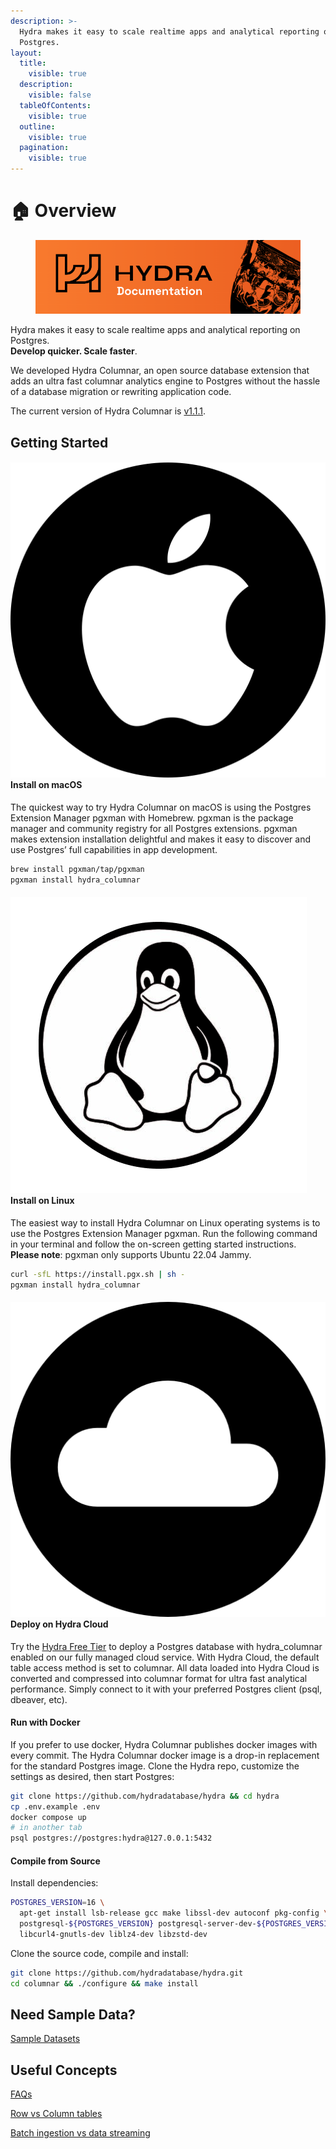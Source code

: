 ```yaml
---
description: >-
  Hydra makes it easy to scale realtime apps and analytical reporting on
  Postgres.
layout:
  title:
    visible: true
  description:
    visible: false
  tableOfContents:
    visible: true
  outline:
    visible: true
  pagination:
    visible: true
---
```


# 🏠 Overview

<figure><img src=".gitbook/assets/Screen Shot 2024-01-30 at 3.42.06 PM (1).png" alt=""><figcaption></figcaption></figure>

Hydra makes it easy to scale realtime apps and analytical reporting on Postgres. \
**Develop quicker. Scale faster**.

We developed Hydra Columnar, an open source database extension that adds an ultra fast columnar analytics engine to Postgres without the hassle of a database migration or rewriting application code.

The current version of Hydra Columnar is [v1.1.1](https://github.com/hydradatabase/hydra/blob/main/CHANGELOG.md).

## Getting Started

#### <img src=".gitbook/assets/image.png" alt="" data-size="line"> Install on macOS

The quickest way to try Hydra Columnar on macOS is using the Postgres Extension Manager pgxman with Homebrew.  pgxman is the package manager and community registry for all Postgres extensions. pgxman makes extension installation delightful and makes it easy to discover and use Postgres’ full capabilities in app development.

```sh
brew install pgxman/tap/pgxman
pgxman install hydra_columnar
```

#### <img src=".gitbook/assets/Group 36.png" alt="" data-size="line"> **Install on Linux**

The easiest way to install Hydra Columnar on Linux operating systems is to use the Postgres Extension Manager pgxman. Run the following command in your terminal and follow the on-screen getting started instructions. **Please note**: pgxman only supports Ubuntu 22.04 Jammy.

```bash
curl -sfL https://install.pgx.sh | sh -
pgxman install hydra_columnar
```

#### <img src=".gitbook/assets/Group 35.png" alt="" data-size="line"> **Deploy on Hydra Cloud**

Try the [Hydra Free Tier](https://dashboard.hydra.so/signup) to deploy a Postgres database with hydra\_columnar enabled on our fully managed cloud service. With Hydra Cloud, the default table access method is set to columnar. All data loaded into Hydra Cloud is converted and compressed into columnar format for ultra fast analytical performance. Simply connect to it with your preferred Postgres client (psql, dbeaver, etc).

#### **Run with Docker**

&#x20;If you prefer to use docker, Hydra Columnar publishes docker images with every commit. The Hydra Columnar docker image is a drop-in replacement for the standard Postgres image. Clone the Hydra repo, customize the settings as desired, then start Postgres:

```sh
git clone https://github.com/hydradatabase/hydra && cd hydra
cp .env.example .env
docker compose up
# in another tab
psql postgres://postgres:hydra@127.0.0.1:5432
```

#### **Compile from Source**

Install dependencies:

```bash
POSTGRES_VERSION=16 \
  apt-get install lsb-release gcc make libssl-dev autoconf pkg-config \
  postgresql-${POSTGRES_VERSION} postgresql-server-dev-${POSTGRES_VERSION} \
  libcurl4-gnutls-dev liblz4-dev libzstd-dev
```

Clone the source code, compile and install:

```bash
git clone https://github.com/hydradatabase/hydra.git
cd columnar && ./configure && make install
```

## Need Sample Data?

[Sample Datasets](getting-started/loading-sample-data.md)

## Useful Concepts

[FAQs](concepts/faqs.md)

[Row vs Column tables](organize/data-modeling/row-vs-column-tables.md)

[Batch ingestion vs data streaming](concepts/batch-ingestion-and-data-streaming.md)
